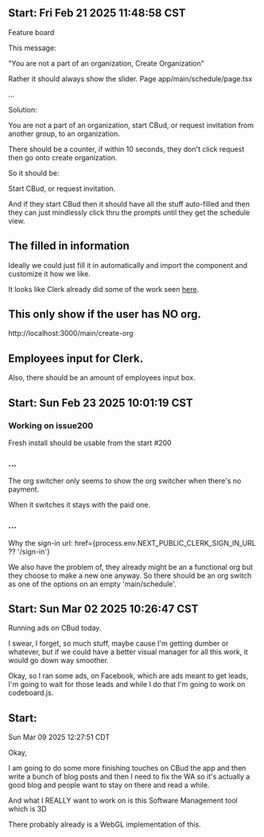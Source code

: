 ## Start: Fri Feb 21 2025 11:48:58 CST

Feature board

This message:

"You are not a part of an organization, Create Organization"

Rather it should always show the slider.
Page app/main/schedule/page.tsx

...

Solution:

You are not a part of an organization, start CBud, or request invitation from another group, to an organization.

There should be a counter, if within 10 seconds, they don't click request then go onto create organization.

So it should be:

Start CBud, or request invitation.

And if they start CBud then it should have all the stuff auto-filled and then they can just mindlessly click thru the prompts until they get the schedule view.

## The filled in information

Ideally we could just fill it in automatically and import the component and customize it how we like.

It looks like Clerk already did some of the work seen [here](https://clerk.com/docs/custom-flows/create-organizations).

## This only show if the user has NO org.

http://localhost:3000/main/create-org

## Employees input for Clerk.

Also, there should be an amount of employees input box.

## Start: Sun Feb 23 2025 10:01:19 CST

### Working on issue200

Fresh install should be usable from the start #200

### ...

The org switcher only seems to show the org switcher when there's no payment.

When it switches it stays with the paid one.

### ...

Why the sign-in url:
href={process.env.NEXT_PUBLIC_CLERK_SIGN_IN_URL ?? '/sign-in'}

We also have the problem of, they already might be an a functional org but they choose to make a new one anyway. So there should be an org switch as one of the options on an empty 'main/schedule'.

## Start: Sun Mar 02 2025 10:26:47 CST

Running ads on CBud today.

I swear, I forget, so much stuff, maybe cause I'm getting dumber or whatever, but if we could have a better visual manager for all this work, it would go down way smoother.

Okay, so I ran some ads, on Facebook, which are ads meant to get leads, I'm going to wait for those leads and while I do that I'm going to work on codeboard.js.

## Start:

Sun Mar 09 2025 12:27:51 CDT

Okay,

I am going to do some more finishing touches on CBud the app and then write a bunch of blog posts and then I need to fix the WA so it's actually a good blog and people want to stay on there and read a while.

And what I REALLY want to work on is this Software Management tool which is 3D

There probably already is a WebGL implementation of this.
